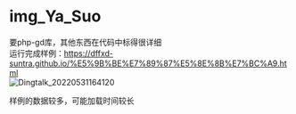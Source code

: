 # img_Ya_Suo
要php-gd库，其他东西在代码中标得很详细  
运行完成样例：https://dffxd-suntra.github.io/%E5%9B%BE%E7%89%87%E5%8E%8B%E7%BC%A9.html   
![Dingtalk_20220531164120](https://user-images.githubusercontent.com/47025714/171139968-70d95e79-d993-4f9e-bafc-5dc2112c8bfe.jpg)

样例的数据较多，可能加载时间较长
